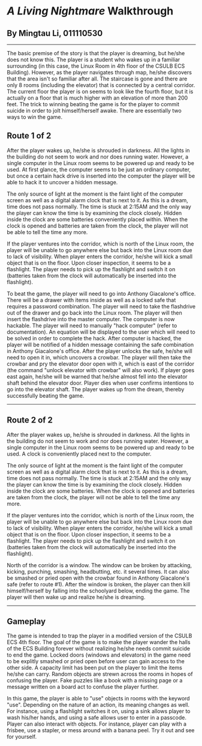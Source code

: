 # ***A Living Nightmare*** Walkthrough
## By Mingtau Li, 011110530

---

The basic premise of the story is that the player is dreaming, but he/she does not know this. The player is a student who wakes up in a familiar surrounding (in this case, the Linux Room in 4th floor of the CSULB ECS Building). However, as the player navigates through map, he/she discovers that the area isn't so familiar after all. The staircase is gone and there are only 8 rooms (including the elevator) that is connected by a central corridor. The current floor the player is on seems to look like the fourth floor, but it is actually on a floor that is much higher with an elevation of more than 200 feet. The trick to winning beating the game is for the player to commit suicide in order to jolt himself/herself awake. There are essentially two ways to win the game.

## Route 1 of 2

After the player wakes up, he/she is shrouded in darkness. All the lights in the building do not seem to work and nor does running water. However, a single computer in the Linux room seems to be powered up and ready to be used. At first glance, the computer seems to be just an ordinary computer, but once a certain hack drive is inserted into the computer the player will be able to hack it to uncover a hidden message. 

The only source of light at the moment is the faint light of the computer screen as well as a digital alarm clock that is next to it. As this is a dream, time does not pass normally. The time is stuck at 2:15AM and the only way the player can know the time is by examining the clock closely. Hidden inside the clock are some batteries conveniently placed within. When the clock is opened and batteries are taken from the clock, the player will not be able to tell the time any more. 

If the player ventures into the corridor, which is north of the Linux room, the player will be unable to go anywhere else but back into the Linux room due to lack of visibility. When player enters the corridor, he/she will kick a small object that is on the floor. Upon closer inspection, it seems to be a flashlight. The player needs to pick up the flashlight and switch it on (batteries taken from the clock will automatically be inserted into the flashlight).

To beat the game, the player will need to go into Anthony Giacalone's office. There will be a drawer with items inside as well as a locked safe that requires a password combination. The player will need to take the flashdrive out of the drawer and go back into the Linux room. The player will then insert the flashdrive into the master computer. The computer is now hackable. The player will need to manually "hack computer" (refer to documentation). An equation will be displayed to the user which will need to be solved in order to complete the hack. After computer is hacked, the player will be notified of a hidden message containing the safe combination in Anthony Giacalone's office. After the player unlocks the safe, he/she will need to open it in, which uncovers a crowbar. The player will then take the crowbar and pry the elevator door open with it, which is east of the corridor (the command "unlock elevator with crowbar" will also work). If player goes east again, he/she will be warned that he/she almost fell into the elevator shaft behind the elevator door. Player dies when user confirms intentions to go into the elevator shaft. The player wakes up from the dream, thereby successfully beating the game.  

---

## Route 2 of 2

After the player wakes up, he/she is shrouded in darkness. All the lights in the building do not seem to work and nor does running water. However, a single computer in the Linux room seems to be powered up and ready to be used. A clock is conveniently placed next to the computer.

The only source of light at the moment is the faint light of the computer screen as well as a digital alarm clock that is next to it. As this is a dream, time does not pass normally. The time is stuck at 2:15AM and the only way the player can know the time is by examining the clock closely. Hidden inside the clock are some batteries. When the clock is opened and batteries are taken from the clock, the player will not be able to tell the time any more. 

If the player ventures into the corridor, which is north of the Linux room, the player will be unable to go anywhere else but back into the Linux room due to lack of visibility. When player enters the corridor, he/she will kick a small object that is on the floor. Upon closer inspection, it seems to be a flashlight. The player needs to pick up the flashlight and switch it on (batteries taken from the clock will automatically be inserted into the flashlight).

North of the corridor is a window. The window can be broken by attacking, kicking, punching, smashing, headbutting, etc. it several times. It can also be smashed or pried open with the crowbar found in Anthony Giacalone's safe (refer to route #1). After the window is broken, the player can then kill himself/herself by falling into the schoolyard below, ending the game. The player will then wake up and realize he/she is dreaming.

---

## Gameplay
The game is intended to trap the player in a modified version of the CSULB ECS 4th floor. The goal of the game is to make the player wander the halls of the ECS Building forever without realizing he/she needs commit suicide to end the game. Locked doors (windows and elevators) in the game need to be explitly smashed or pried open before user can gain access to the other side. A capacity limit has been put on the player to limit the items he/she can carry. Random objects are strewn across the rooms in hopes of confusing the player. Fake puzzles like a book with a missing page or a message written on a board act to confuse the player further. 

In this game, the player is able to "use" objects in rooms with the keyword "use". Depending on the nature of an action, its meaning changes as well. For instance, using a flashlight switches it on, using a sink allows player to wash his/her hands, and using a safe allows user to enter in a passcode. Player can also interact with objects. For instance, player can play with a frisbee, use a stapler, or mess around with a banana peel. Try it out and see for yourself.